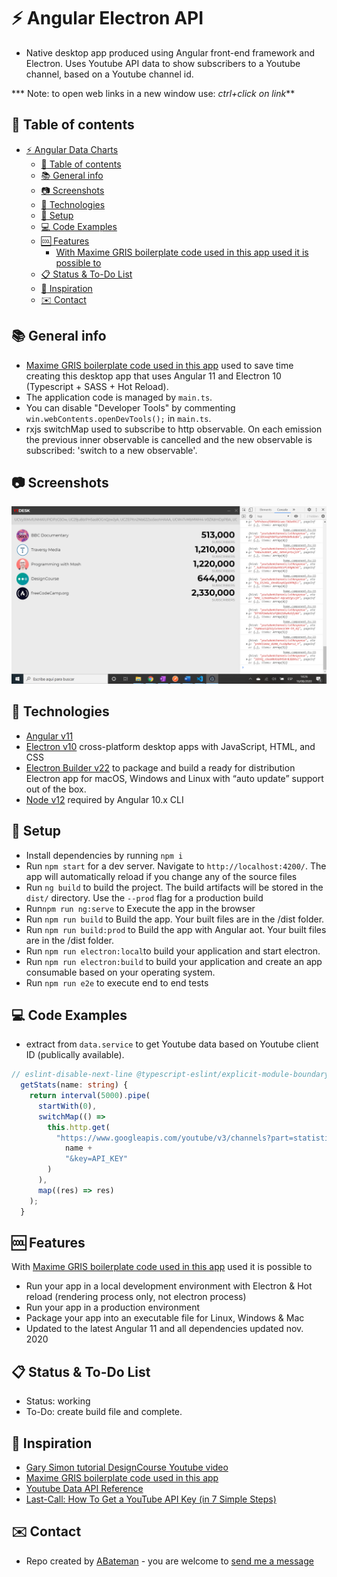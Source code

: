 # :zap: Angular Electron API

* Native desktop app produced using Angular front-end framework and Electron. Uses Youtube API data to show subscribers to a Youtube channel, based on a Youtube channel id.

*** Note: to open web links in a new window use: _ctrl+click on link_**

## :page_facing_up: Table of contents

* [:zap: Angular Data Charts](#zap-angular-data-charts)
  * [:page_facing_up: Table of contents](#page_facing_up-table-of-contents)
  * [:books: General info](#books-general-info)
  * [:camera: Screenshots](#camera-screenshots)
  * [:signal_strength: Technologies](#signal_strength-technologies)
  * [:floppy_disk: Setup](#floppy_disk-setup)
  * [:computer: Code Examples](#computer-code-examples)
  * [:cool: Features](#cool-features)
    * [With Maxime GRIS boilerplate code used in this app used it is possible to](#with-maxime-gris-boilerplate-code-used-in-this-app-used-it-is-possible-to)
  * [:clipboard: Status & To-Do List](#clipboard-status--to-do-list)
  * [:clap: Inspiration](#clap-inspiration)
  * [:envelope: Contact](#envelope-contact)

## :books: General info

* [Maxime GRIS boilerplate code used in this app](https://github.com/maximegris/angular-electron) used to save time creating this desktop app that uses Angular 11 and Electron 10 (Typescript + SASS + Hot Reload).
* The application code is managed by `main.ts`.
* You can disable "Developer Tools" by commenting `win.webContents.openDevTools();` in `main.ts`.
* rxjs switchMap used to subscribe to http observable. On each emission the previous inner observable is cancelled and the new observable is subscribed: 'switch to a new observable'.

## :camera: Screenshots

![Example screenshot](./img/youtube.png)

## :signal_strength: Technologies

* [Angular v11](https://angular.io/)
* [Electron v10](https://www.electronjs.org/) cross-platform desktop apps with JavaScript, HTML, and CSS
* [Electron Builder v22](https://www.electron.build/) to package and build a ready for distribution Electron app for macOS, Windows and Linux with “auto update” support out of the box.
* [Node v12](https://nodejs.org/en/) required by Angular 10.x CLI

## :floppy_disk: Setup

* Install dependencies by running `npm i`
* Run `npm start` for a dev server. Navigate to `http://localhost:4200/`. The app will automatically reload if you change any of the source files
* Run `ng build` to build the project. The build artifacts will be stored in the `dist/` directory. Use the `--prod` flag for a production build
* Run`npm run ng:serve` to Execute the app in the browser
* Run `npm run build` to Build the app. Your built files are in the /dist folder.
* Run `npm run build:prod` to Build the app with Angular aot. Your built files are in the /dist folder.
* Run `npm run electron:local`to build your application and start electron.
* Run `npm run electron:build` to build your application and create an app consumable based on your operating system.
* Run `npm run e2e` to execute end to end tests

## :computer: Code Examples

* extract from `data.service` to get Youtube data based on Youtube client ID (publically available).

```typescript
// eslint-disable-next-line @typescript-eslint/explicit-module-boundary-types
  getStats(name: string) {
    return interval(5000).pipe(
      startWith(0),
      switchMap(() =>
        this.http.get(
          "https://www.googleapis.com/youtube/v3/channels?part=statistics,snippet&id=" +
            name +
            "&key=API_KEY"
        )
      ),
      map((res) => res)
    );
  }
```

## :cool: Features

With [Maxime GRIS boilerplate code used in this app](https://github.com/maximegris/angular-electron) used it is possible to

* Run your app in a local development environment with Electron & Hot reload (rendering process only, not electron process)
* Run your app in a production environment
* Package your app into an executable file for Linux, Windows & Mac
* Updated to the latest Angular 11 and all dependencies updated nov. 2020

## :clipboard: Status & To-Do List

* Status: working
* To-Do: create build file and complete.

## :clap: Inspiration

* [Gary Simon tutorial DesignCourse Youtube video](https://www.youtube.com/watch?v=Ea2lWsumTrM)
* [Maxime GRIS boilerplate code used in this app](https://github.com/maximegris/angular-electron)
* [Youtube Data API Reference](https://developers.google.com/youtube/v3/docs)
* [Last-Call: How To Get a YouTube API Key (in 7 Simple Steps)](https://rapidapi.com/blog/how-to-get-youtube-api-key/)

## :envelope: Contact

* Repo created by [ABateman](https://www.andrewbateman.org) - you are welcome to [send me a message](https://andrewbateman.org/contact)
